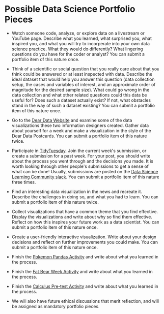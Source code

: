 # Possible Data Science Portfolio Pieces

* Watch someone code, analyze, or explore data on a livestream or YouTube page. Describe what you learned, what surprised you, what inspired you, and what you will try to incorperate into your own data science practice. What they would do differently? What lingering questions do you have for the coder or analyst? You can submit a portfolio item of this nature once.

* Think of a scientific or social question that you really care about that you think could be answered or at least inspected with data. Describe the ideal dataset that would help you answer this question (data collection setup, the cases and variables of interest, and an approximate order of magnitude for the desired sample size). What could go wrong in the data collection and what other related questions could this data be useful for? Does such a dataset actually exist? If not, what obstacles stand in the way of such a dataset existing? You can submit a portfolio item of this nature once.

* Go to the [Dear Data Website](https://www.dear-data.com/theproject) and examine some of the data visualizations these two information designers created. Gather data about yourself for a week and make a visualization in the style of the Dear Data Postcards. You can submit a portfolio item of this nature twice.

* Participate in [TidyTuesday](https://github.com/rfordatascience/tidytuesday). Join the current week's submission, or create a submission for a past week. For your post, you should write about the process you went through and the decisions you made. It is worth looking through other people's submissions to get a sense of what can be done! Usually, submissions are posted on the [Data Science Learning Community slack](dslc.io/join). You can submit a portfolio item of this nature three times.

* Find an interesting data visualization in the news and recreate it. Describe the challenges in doing so, and what you had to learn. You can submit a portfolio item of this nature twice.

* Collect visualizations that have a common theme that you find effective. Display the visualizations and write about why so find them effective. Reflect on how this inspires your future work as a data scientist. You can submit a portfolio item of this nature once.

* Create a user-friendly interactive visualization. Write about your design decisions and reflect on further improvements you could make. You can submit a portfolio item of this nature once.

* Finish the [Pokemon Pandas Activity](https://github.com/drspoulsen/csi-220-fa-24/blob/main/lesson_plans/2024-9-9/2024-9-9-Numpy.md) and write about what you learned in the process.

* Finish the [Fat Bear Week Activity](https://github.com/drspoulsen/csi-220-fa-24/blob/main/lesson_plans/10-04-2024.md) and write about what you learned in the process.

* Finish the [Calculus Pre-test Activity]() and write about what you learned in the process.

* We will also have future ethical discussions that merit reflection, and will be assigned as mandatory portfolio pieces.








